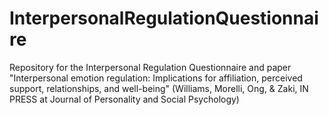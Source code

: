 # InterpersonalRegulationQuestionnaire
Repository for the Interpersonal Regulation Questionnaire and paper "Interpersonal emotion regulation: Implications for affiliation, perceived support, relationships, and well-being" (Williams, Morelli, Ong, &amp; Zaki, IN PRESS at Journal of Personality and Social Psychology)
